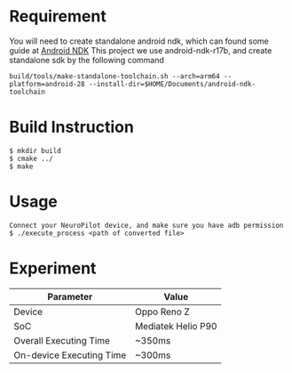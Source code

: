 # Requirement
You will need to create standalone android ndk, which can found some guide at [Android NDK]("https://developer.android.com/ndk")
This project we use android-ndk-r17b, and create standalone sdk by the following command
```
build/tools/make-standalone-toolchain.sh --arch=arm64 --platform=android-28 --install-dir=$HOME/Documents/android-ndk-toolchain
```

# Build Instruction
```
$ mkdir build
$ cmake ../
$ make
```
# Usage
```
Connect your NeuroPilot device, and make sure you have adb permission
$ ./execute_process <path of converted file> 
```

# Experiment
| Parameter    | Value    |
|-----|-----|
|Device| Oppo Reno Z|
|SoC | Mediatek Helio P90 |
|Overall Executing Time | ~350ms|
|On-device Executing Time| ~300ms|
